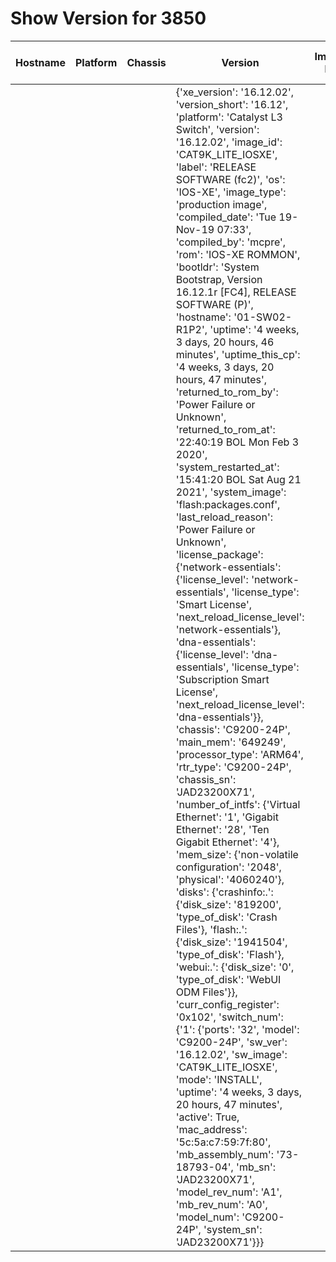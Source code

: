 # Show Version for 3850
| Hostname | Platform | Chassis | Version | Image ID | OS | Uptime | Last Reload | Last Reload Reason | Interfaces | Total Memory | Used Memeory | Serial Number | License Type |
| -------- | -------- | ------- | ------- | -------- | -- | ------ | ----------- | ------------------ | ---------- | ------------ | ------------ | ------------- | ------------ |
|  |  |  | {'xe_version': '16.12.02', 'version_short': '16.12', 'platform': 'Catalyst L3 Switch', 'version': '16.12.02', 'image_id': 'CAT9K_LITE_IOSXE', 'label': 'RELEASE SOFTWARE (fc2)', 'os': 'IOS-XE', 'image_type': 'production image', 'compiled_date': 'Tue 19-Nov-19 07:33', 'compiled_by': 'mcpre', 'rom': 'IOS-XE ROMMON', 'bootldr': 'System Bootstrap, Version 16.12.1r [FC4], RELEASE SOFTWARE (P)', 'hostname': '01-SW02-R1P2', 'uptime': '4 weeks, 3 days, 20 hours, 46 minutes', 'uptime_this_cp': '4 weeks, 3 days, 20 hours, 47 minutes', 'returned_to_rom_by': 'Power Failure or Unknown', 'returned_to_rom_at': '22:40:19 BOL Mon Feb 3 2020', 'system_restarted_at': '15:41:20 BOL Sat Aug 21 2021', 'system_image': 'flash:packages.conf', 'last_reload_reason': 'Power Failure or Unknown', 'license_package': {'network-essentials': {'license_level': 'network-essentials', 'license_type': 'Smart License', 'next_reload_license_level': 'network-essentials'}, 'dna-essentials': {'license_level': 'dna-essentials', 'license_type': 'Subscription Smart License', 'next_reload_license_level': 'dna-essentials'}}, 'chassis': 'C9200-24P', 'main_mem': '649249', 'processor_type': 'ARM64', 'rtr_type': 'C9200-24P', 'chassis_sn': 'JAD23200X71', 'number_of_intfs': {'Virtual Ethernet': '1', 'Gigabit Ethernet': '28', 'Ten Gigabit Ethernet': '4'}, 'mem_size': {'non-volatile configuration': '2048', 'physical': '4060240'}, 'disks': {'crashinfo:.': {'disk_size': '819200', 'type_of_disk': 'Crash Files'}, 'flash:.': {'disk_size': '1941504', 'type_of_disk': 'Flash'}, 'webui:.': {'disk_size': '0', 'type_of_disk': 'WebUI ODM Files'}}, 'curr_config_register': '0x102', 'switch_num': {'1': {'ports': '32', 'model': 'C9200-24P', 'sw_ver': '16.12.02', 'sw_image': 'CAT9K_LITE_IOSXE', 'mode': 'INSTALL', 'uptime': '4 weeks, 3 days, 20 hours, 47 minutes', 'active': True, 'mac_address': '5c:5a:c7:59:7f:80', 'mb_assembly_num': '73-18793-04', 'mb_sn': 'JAD23200X71', 'model_rev_num': 'A1', 'mb_rev_num': 'A0', 'model_num': 'C9200-24P', 'system_sn': 'JAD23200X71'}}} |  |  |  |  |  |  |  |  |  |  |